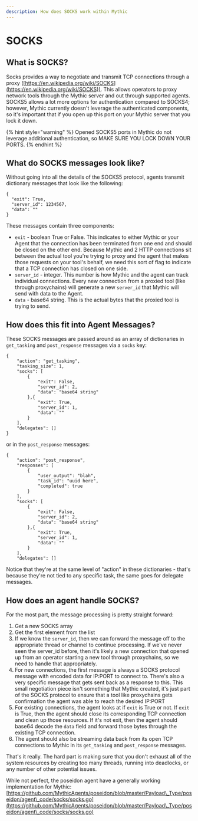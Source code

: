 ```yaml
---
description: How does SOCKS work within Mythic
---
```


# SOCKS

## What is SOCKS?

Socks provides a way to negotiate and transmit TCP connections through a proxy ([https://en.wikipedia.org/wiki/SOCKS](https://en.wikipedia.org/wiki/SOCKS)). This allows operators to proxy network tools through the Mythic server and out through supported agents. SOCKS5 allows a lot more options for authentication compared to SOCKS4; however, Mythic currently doesn't leverage the authenticated components, so it's important that if you open up this port on your Mythic server that you lock it down.

{% hint style="warning" %}
Opened SOCKS5 ports in Mythic do not leverage additional authentication, so MAKE SURE YOU LOCK DOWN YOUR PORTS.&#x20;
{% endhint %}

## What do SOCKS messages look like?

Without going into all the details of the SOCKS5 protocol, agents transmit dictionary messages that look like the following:

```
{
  "exit": True,
  "server_id": 1234567,
  "data": ""
}
```

These messages contain three components:

* `exit` - boolean True or False. This indicates to either Mythic or your Agent that the connection has been terminated from one end and should be closed on the other end. Because Mythic and 2 HTTP connections sit between the actual tool you're trying to proxy and the agent that makes those requests on your tool's behalf, we need this sort of flag to indicate that a TCP connection has closed on one side.&#x20;
* `server_id` - integer. This number is how Mythic and the agent can track individual connections. Every new connection from a proxied tool (like through proxychains) will generate a new `server_id` that Mythic will send with data to the Agent.
* `data` - base64 string. This is the actual bytes that the proxied tool is trying to send.

## How does this fit into Agent Messages?

These SOCKS messages are passed around as an array of dictionaries in `get_tasking` and `post_response` messages via a `socks` key:

```
{
    "action": "get_tasking",
    "tasking_size": 1,
    "socks": [
        {
            "exit": False,
            "server_id": 2,
            "data": "base64 string"
        },{
            "exit": True,
            "server_id": 1,
            "data": ""
        }
    ],
    "delegates": []
}
```

or in the `post_response` messages:

```
{
    "action": "post_response",
    "responses": [
        {
            "user_output": "blah",
            "task_id": "uuid here",
            "completed": true
        }
    ],
    "socks": [
        {
            "exit": False,
            "server_id": 2,
            "data": "base64 string"
        },{
            "exit": True,
            "server_id": 1,
            "data": ""
        }
    ],
    "delegates": []
```

Notice that they're at the same level of "action" in these dictionaries - that's because they're not tied to any specific task, the same goes for delegate messages.

## How does an agent handle SOCKS?

For the most part, the message processing is pretty straight forward:

1. Get a new SOCKS array
2. Get the first element from the list
3. If we know the `server_id`, then we can forward the message off to the appropriate thread or channel to continue processing. If we've never seen the server\_id before, then it's likely a new connection that opened up from an operator starting a new tool through proxychains, so we need to handle that appropriately.
4. For new connections, the first message is always a SOCKS protocol message with encoded data for IP:PORT to connect to. There's also a very specific message that gets sent back as a response to this. This small negotiation piece isn't something that Mythic created, it's just part of the SOCKS protocol to ensure that a tool like proxychains gets confirmation the agent was able to reach the desired IP:PORT
5. For existing connections, the agent looks at if `exit` is True or not. If `exit` is True, then the agent should close its corresponding TCP connection and clean up those resources. If it's not exit, then the agent should base64 decode the `data` field and forward those bytes through the existing TCP connection.
6. The agent should also be streaming data back from its open TCP connections to Mythic in its `get_tasking` and `post_response` messages.

That's it really. The hard part is making sure that you don't exhaust all of the system resources by creating too many threads, running into deadlocks, or any number of other potential issues.

While not perfect, the poseidon agent have a generally working implementation for Mythic: [https://github.com/MythicAgents/poseidon/blob/master/Payload\_Type/poseidon/agent\_code/socks/socks.go](https://github.com/MythicAgents/poseidon/blob/master/Payload\_Type/poseidon/agent\_code/socks/socks.go)
